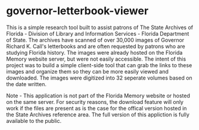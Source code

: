 # governor-letterbook-viewer

This is a simple research tool built to assist patrons of The State Archives of Florida - Division of Library and Information Services - Florida Department of State. 
The archives have scanned of over 30,000 images of Governor Richard K. Call's letterbooks and are often requested by patrons who are studying Florida history. The images were already hosted on the Florida Memory website server, but were not easily accessible. The intent of this project was to build a simple client-side tool that can grab the links to these images and organize them so they can be more easily viewed and downloaded. The images were digitized into 32 seperate volumes based on the date written. 

Note - This application is not part of the Florida Memory website or hosted on the same server. For security reasons, the download feature will only work if the files are present as is the case for the offical version hosted in the State Archives reference area. The full version of this appliction is fully available to the public.
